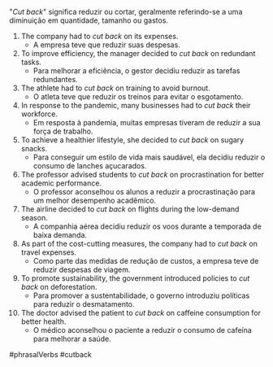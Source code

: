 "*Cut back*" significa reduzir ou cortar, geralmente referindo-se a uma diminuição em quantidade, tamanho ou gastos.

1. The company had to _cut back_ on its expenses.
	- A empresa teve que reduzir suas despesas.
2. To improve efficiency, the manager decided to _cut back_ on redundant tasks.
	- Para melhorar a eficiência, o gestor decidiu reduzir as tarefas redundantes.
3. The athlete had to _cut back_ on training to avoid burnout.
	- O atleta teve que reduzir os treinos para evitar o esgotamento.
4. In response to the pandemic, many businesses had to _cut back_ their workforce.
	- Em resposta à pandemia, muitas empresas tiveram de reduzir a sua força de trabalho.
5. To achieve a healthier lifestyle, she decided to _cut back_ on sugary snacks.
	- Para conseguir um estilo de vida mais saudável, ela decidiu reduzir o consumo de lanches açucarados.
6. The professor advised students to _cut back_ on procrastination for better academic performance.
	- O professor aconselhou os alunos a reduzir a procrastinação para um melhor desempenho acadêmico.
7. The airline decided to _cut back_ on flights during the low-demand season.
	- A companhia aérea decidiu reduzir os voos durante a temporada de baixa demanda.
8. As part of the cost-cutting measures, the company had to _cut back_ on travel expenses.
	- Como parte das medidas de redução de custos, a empresa teve de reduzir despesas de viagem.
9. To promote sustainability, the government introduced policies to _cut back_ on deforestation.
	- Para promover a sustentabilidade, o governo introduziu políticas para reduzir o desmatamento.
10. The doctor advised the patient to _cut back_ on caffeine consumption for better health.
	- O médico aconselhou o paciente a reduzir o consumo de cafeína para melhorar a saúde.

#phrasalVerbs 
#cutback